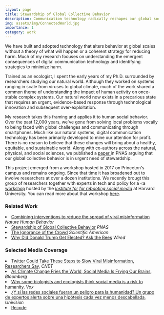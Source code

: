 ```yaml
---
layout: page
title: Stewardship of Global Collective Behavior
description: Communication technology radically reshapes our global social network. How do we ensure these changes will lead towards a sustainable, equitable and healthy world?
img: assets/img/ConnectedWorld.jpg
importance: 1
category: work
---
```



We have built and adopted technology that alters behavior at global scales without a theory of what will happen or a coherent strategy for reducing harm. Much of my research focuses on understanding the emergent consequences of digital communication technology and identifying strategies to minimize harm.

Trained as an ecologist, I spent the early years of my Ph.D. surrounded by researchers studying our natural world. Although they worked on systems ranging in scale from viruses to global climate, much of the work shared a common theme of understanding the impact of human activity on once-stable complex systems. Our natural world now exists in a precarious state that requires an urgent, evidence-based response through technological innovation and subsequent over-exploitation.

My research takes this framing and applies it to human social behavior. Over the past 12,000 years, we've gone from solving local problems vocally to being faced with global challenges and communicating through smartphones. Much like our natural systems, digital communication technology has been primarily developed to mine our attention for profit. There is no reason to believe that these changes will bring about a healthy, equitable, and sustainable world. Along with co-authors across the natural, physical, and social sciences, we published a <a href="https://www.pnas.org/doi/10.1073/pnas.2025764118"> paper </a> in PNAS arguing that our global collective behavior is in urgent need of stewardship.

This project emerged from a workshop hosted in 2017 on Princeton's campus and remains ongoing. Since that time it has broadened out to involve researchers at over a dozen institutions. We recently brougt this group of researchers together with experts in tech and policy for a <a  <a href="https://cyber.harvard.edu/story/2021-12/social-media-crisis-discipline"> workshop</a> hosted by the <a href="https://cyber.harvard.edu/programs/institute-rebooting-social-media"><i>Institute for for rebooting social media</i></a> at Harvard University. You can read more about that workshop <a href="https://medium.com/rebooting-social-media/social-media-as-a-crisis-discipline-c0ea4dae374a">here</a>.


<h3>Related Work</h3>
<li><a href="https://www.nature.com/articles/s41562-022-01388-6">Combining interventions to reduce the spread of viral misinformation</a> <i>Nature Human Behavior</i></li>
<li><a href="https://www.pnas.org/doi/10.1073/pnas.2025764118">Stewardship of Global Collective Behavior</a> <i>PNAS</i></li>
<li><a href="https://blogs.scientificamerican.com/observations/the-ignorance-of-the-crowd/">The Ignorance of the Crowd</a> <i>Scientific American</i></li>
<li><a href="https://www.wired.com/2016/12/donald-trump-get-elected-ask-bees/">Why Did Donald Trump Get Elected? Ask the Bees</a> <i>Wired</i></li>


<h3>Selected Media Coverage</h3>
<li><a href="https://www.cnet.com/news/misinformation/twitter-could-take-these-steps-to-slow-viral-misinformation-researchers-say/#ftag=CAD590a51e">Twitter Could Take These Steps to Slow Viral Misinformation, Researchers Say</a>, <i>CNET</i></li>
<li><a href="https://www.bnnbloomberg.ca/as-climate-change-fries-the-world-social-media-is-frying-our-brains-1.1623057">As Climate Change Fries the World, Social Media Is Frying Our Brains</a>, <i>Bloomberg</i>
<li><a href="https://www.vox.com/recode/2021/6/26/22550981/carl-bergstrom-joe-bak-coleman-biologists-ecologists-social-media-risk-humanity-research-academics">Why some biologists and ecologists think social media is a risk to humanity</a>, <i>Vox</i></li>
<li><a href="https://www.univision.com/noticias/salud/cuales-son-peligros-redes-sociales">¿Y si las redes sociales fueran un peligro para la humanidad? Un grupo de expertos alerta sobre una hipótesis cada vez menos descabellada</a>, <i>Univision</i></li>
<li><a href="https://podcasts.apple.com/us/podcast/how-social-media-threatens-humanity/id1479107698?i=1000528837796">Recode</a>
